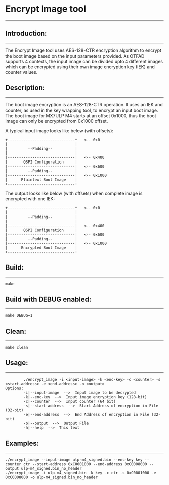 # Encrypt Image tool
---
## Introduction:
---
The Encrypt Image tool uses AES-128-CTR encryption algorithm to encrypt the boot
image based on the input parameters provided. As OTFAD supports 4 contexts, the
input image can be divided upto 4 different images which can be encrypted using
their own image encryption key (IEK) and counter values.

## Description:
---
The boot image encryption is an AES-128-CTR operation. It uses an IEK and 
counter, as used in the key wrapping tool, to encrypt an input boot image. The 
boot image for MX7ULP M4 starts at an offset 0x1000, thus the boot image can 
only be encrypted from 0x1000 offset.

A typical input image looks like below (with offsets):

```text
+------------------------------+   <-- 0x0
|                              |
|         --Padding--          |
|                              |
|------------------------------|   <-- 0x400
|       QSPI Configuration     |
|------------------------------|   <-- 0x600
|         --Padding--          |
|------------------------------|   <-- 0x1000
|      Plaintext Boot Image    |
+------------------------------+
```

The output looks like below (with offsets) when complete image is encrypted with
one IEK:

```text
+------------------------------+   <-- 0x0
|                              |
|         --Padding--          |
|                              |
|------------------------------|   <-- 0x400
|       QSPI Configuration     |
|------------------------------|   <-- 0x600
|         --Padding--          |
|------------------------------|   <-- 0x1000
|      Encrypted Boot Image    |
+------------------------------+
```

## Build:
---
```make```


## Build with DEBUG enabled:
---
```make DEBUG=1```


## Clean:
---
```make clean```

## Usage:
---
```text
        ./encrypt_image -i <input-image> -k <enc-key> -c <counter> -s <start-address> -e <end-address> -o <output> 
Options:
        -i|--input-image  -->  Input image to be decrypted
        -k|--enc-key  -->  Input image encryption key (128-bit)
        -c|--counter  -->  Input counter (64 bit)
        -s|--start-address  -->  Start Address of encryption in File (32-bit)
        -e|--end-address  -->  End Address of encryption in File (32-bit)
        -o|--output  -->  Output File
        -h|--help  -->  This text
```

## Examples:
---
```text
./encrypt_image --input-image ulp-m4_signed.bin --enc-key key --counter ctr --start-address 0xC0001000 --end-address 0xC0008000 --output ulp-m4_signed.bin_no_header
./encrypt_image -i ulp-m4_signed.bin -k key -c ctr -s 0xC0001000 -e 0xC0008000 -o ulp-m4_signed.bin_no_header

```
